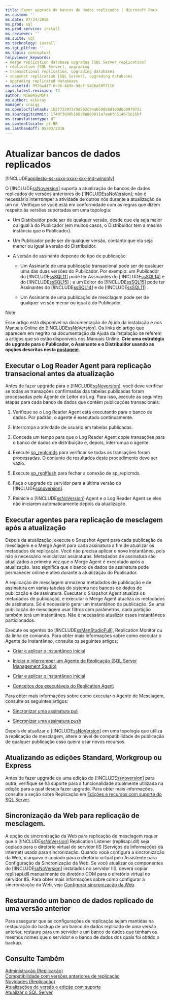 ```yaml
---
title: Fazer upgrade de bancos de dados replicados | Microsoft Docs
ms.custom: ''
ms.date: 07/24/2016
ms.prod: sql
ms.prod_service: install
ms.reviewer: ''
ms.suite: sql
ms.technology: install
ms.tgt_pltfrm: ''
ms.topic: conceptual
helpviewer_keywords:
- merge replication database upgrades [SQL Server replication]
- replication [SQL Server], upgrading
- transactional replication, upgrading databases
- snapshot replication [SQL Server], upgrading databases
- upgrading replicated databases
ms.assetid: 9926a4f7-bcd8-4b9b-9dcf-5426a5857116
caps.latest.revision: 74
author: MikeRayMSFT
ms.author: mikeray
manager: craigg
ms.openlocfilehash: 1b5f722972c9d552c94a65985bd180d6d097972c
ms.sourcegitcommit: 1740f3090b168c0e809611a7aa6fd514075616bf
ms.translationtype: HT
ms.contentlocale: pt-BR
ms.lasthandoff: 05/03/2018
---
```

# <a name="upgrade-replicated-databases"></a>Atualizar bancos de dados replicados

[!INCLUDE[appliesto-ss-xxxx-xxxx-xxx-md-winonly](../../includes/appliesto-ss-xxxx-xxxx-xxx-md-winonly.md)]
  
  O [!INCLUDE[ssNoversion](../../includes/ssnoversion-md.md)] suporta a atualização de bancos de dados replicados de versões anteriores do [!INCLUDE[ssNoVersion](../../includes/ssnoversion-md.md)]; não é necessário interromper a atividade de outros nós durante a atualização de um nó. Verifique se você está em conformidade com as regras que dizem respeito às versões suportadas em uma topologia:  
  
-   Um Distribuidor pode ser de qualquer versão, desde que ela seja maior ou igual à do Publicador (em muitos casos, o Distribuidor tem a mesma instância que o Publicador).  
  
-   Um Publicador pode ser de qualquer versão, contanto que ela seja menor ou igual à versão do Distribuidor.  
  
-   A versão de assinante depende do tipo de publicação:  
  
    -   Um Assinante de uma publicação transacional pode ser de qualquer uma das duas versões do Publicador. Por exemplo: um Publicador do [!INCLUDE[ssSQL11](../../includes/sssql11-md.md)] pode ter Assinantes do [!INCLUDE[ssSQL14](../../includes/sssql14-md.md)] e do [!INCLUDE[ssSQL15](../../includes/sssql15-md.md)] ; e um Editor do [!INCLUDE[ssSQL15](../../includes/sssql15-md.md)] pode ter Assinantes do [!INCLUDE[ssSQL14](../../includes/sssql14-md.md)] e do  [!INCLUDE[ssSQL11](../../includes/sssql11-md.md)] .  
  
    -   Um Assinante de uma publicação de mesclagem pode ser de qualquer versão menor ou igual à do Publicador.  
  
> [!NOTE]  
>  Esse artigo está disponível na documentação de Ajuda da instalação e nos Manuais Online do [!INCLUDE[ssNoVersion](../../includes/ssnoversion-md.md)]. Os links do artigo que aparecem em negrito na documentação da Ajuda da instalação se referem a artigos que só estão disponíveis nos Manuais Online. **Crie uma estratégia de upgrade para o Publicador, o Assinante e o Distribuidor usando as opções descritas nesta [postagem](https://blogs.msdn.microsoft.com/sql_server_team/upgrading-a-replication-topology-to-sql-server-2016/)**. 
  
## <a name="run-the-log-reader-agent-for-transactional-replication-before-upgrade"></a>Executar o Log Reader Agent para replicação transacional antes da atualização  
 Antes de fazer upgrade para o [!INCLUDE[ssNoversion](../../includes/ssnoversion-md.md)], você deve verificar se todas as transações confirmadas das tabelas publicadas foram processadas pelo Agente de Leitor de Log. Para isso, execute as seguintes etapas para cada banco de dados que contém publicações transacionais:  
  
1.  Verifique se o Log Reader Agent está executando para o banco de dados. Por padrão, o agente é executado continuamente.  
  
2.  Interrompa a atividade de usuário em tabelas publicadas.  
  
3.  Conceda um tempo para que o Log Reader Agent copie transações para o banco de dados de distribuição e, depois, interrompa o agente.  
  
4.  Execute [sp_replcmds](../../relational-databases/system-stored-procedures/sp-replcmds-transact-sql.md) para verificar se todas as transações foram processadas. O conjunto de resultados deste procedimento deve ser vazio.  
  
5.  Execute [sp_replflush](../../relational-databases/system-stored-procedures/sp-replflush-transact-sql.md) para fechar a conexão de sp_replcmds.  
  
6.  Faça o upgrade do servidor para a última versão do [!INCLUDE[ssnoversion](../../includes/ssnoversion-md.md)].  
  
7.  Reinicie o [!INCLUDE[ssNoVersion](../../includes/ssnoversion-md.md)] Agent e o Log Reader Agent se eles não iniciarem automaticamente depois da atualização.  
  
## <a name="run-agents-for-merge-replication-after-upgrade"></a>Executar agentes para replicação de mesclagem após a atualização  
 Depois da atualização, execute o Snapshot Agent para cada publicação de mesclagem e o Merge Agent para cada assinatura a fim de atualizar os metadados de replicação. Você não precisa aplicar o novo instantâneo, pois não é necessário reinicializar assinaturas. Metadados de assinatura são atualizados a primeira vez que o Merge Agent é executado após a atualização. Isso significa que o banco de dados de assinatura pode permanecer online e ativo durante a atualização do Publicador.  
  
 A replicação de mesclagem armazena metadados de publicação e de assinatura em várias tabelas do sistema nos bancos de dados de publicação e de assinatura. Executar o Snapshot Agent atualiza os metadados de publicação, e executar o Merge Agent atualiza os metadados de assinatura. Só é necessário gerar um instantâneo de publicação. Se uma publicação de mesclagem usar filtros com parâmetros, cada partição também terá um instantâneo. Não é necessário atualizar esses instantâneos particionados.  
  
 Execute os agentes do [!INCLUDE[ssManStudioFull](../../includes/ssmanstudiofull-md.md)], Replication Monitor ou da linha de comando. Para obter mais informações sobre como executar o Agente de Instantâneo, consulte os seguintes artigos:  
  
-   [Criar e aplicar o instantâneo inicial](../../relational-databases/replication/create-and-apply-the-initial-snapshot.md)  
  
-   [Iniciar e interromper um Agente de Replicação &#40;SQL Server Management Studio&#41;](../../relational-databases/replication/agents/start-and-stop-a-replication-agent-sql-server-management-studio.md)  
  
-   [Criar e aplicar o instantâneo inicial](../../relational-databases/replication/create-and-apply-the-initial-snapshot.md)  
  
-   [Conceitos dos executáveis do Replication Agent](../../relational-databases/replication/concepts/replication-agent-executables-concepts.md)  
  
 Para obter mais informações sobre como executar o Agente de Mesclagem, consulte os seguintes artigos:  
  
-   [Sincronizar uma assinatura pull](../../relational-databases/replication/synchronize-a-pull-subscription.md)  
  
-   [Sincronizar uma assinatura push](../../relational-databases/replication/synchronize-a-push-subscription.md)  
  
 Depois de atualizar o [!INCLUDE[ssNoVersion](../../includes/ssnoversion-md.md)] em uma topologia que utiliza a replicação de mesclagem, altere o nível de compatibilidade de publicação de qualquer publicação caso queira usar novos recursos.  
  
## <a name="upgrading-to-standard-workgroup-or-express-editions"></a>Atualizando as edições Standard, Workgroup ou Express  
 Antes de fazer upgrade de uma edição do [!INCLUDE[ssnoversion](../../includes/ssnoversion-md.md)] para outra, verifique se há suporte para a funcionalidade atualmente utilizada na edição para a qual deseja fazer upgrade. Para obter mais informações, consulte a seção sobre Replicação em [Edições e recursos com suporte do SQL Server](../../sql-server/editions-and-components-of-sql-server-2017.md).  
  
## <a name="web-synchronization-for-merge-replication"></a>Sincronização da Web para replicação de mesclagem.  
 A opção de sincronização da Web para replicação de mesclagem requer que o [!INCLUDE[ssNoVersion](../../includes/ssnoversion-md.md)] Replication Listener (replisapi.dll) seja copiado para o diretório virtual do servidor IIS (Serviços de Informações da Internet) usado para sincronização. Quando você configura a sincronização da Web, o arquivo é copiado para o diretório virtual pelo Assistente para Configuração da Sincronização da Web. Se você atualizar os componentes do [!INCLUDE[ssNoVersion](../../includes/ssnoversion-md.md)] instalados no servidor IIS, deverá copiar replisapi.dll manualmente do diretório COM para o diretório virtual no servidor IIS. Para obter mais informações sobre como configurar a sincronização da Web, veja [Configurar sincronização da Web](../../relational-databases/replication/configure-web-synchronization.md).  
  
## <a name="restoring-a-replicated-database-from-an-earlier-version"></a>Restaurando um banco de dados replicado de uma versão anterior  
 Para assegurar que as configurações de replicação sejam mantidas na restauração do backup de um banco de dados replicado de uma versão anterior, restaure para um servidor e um banco de dados que tenham os mesmos nomes que o servidor e o banco de dados dos quais foi obtido o backup.  
  
## <a name="see-also"></a>Consulte Também  
 [Administração &#40;Replicação&#41;](../../relational-databases/replication/administration/administration-replication.md)   
 [Compatibilidade com versões anteriores de replicação](../../relational-databases/replication/replication-backward-compatibility.md)   
 [Novidades &#40;Replicação&#41;](../../relational-databases/replication/what-s-new-replication.md)   
 [Atualizações de versão e edição com suporte](../../database-engine/install-windows/supported-version-and-edition-upgrades.md)   
 [Atualizar o SQL Server](../../database-engine/install-windows/upgrade-sql-server.md)  
  
  
